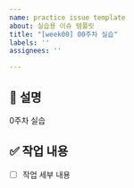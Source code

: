 ```yaml
---
name: practice issue template
about: 실습용 이슈 템플릿
title: "[week00] 00주차 실습"
labels: ''
assignees: ''

---
```


## 📢 설명
0주차 실습


## ✅ 작업 내용
- [ ] 작업 세부 내용
